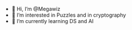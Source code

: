 - 👋 Hi, I’m @Megawiz
- 👀 I’m interested in Puzzles and in cryptography
- 🌱 I’m currently learning DS and AI 

<!---
Megawiz/Megawiz is a ✨ special ✨ repository because its `README.md` (this file) appears on your GitHub profile.
You can click the Preview link to take a look at your changes.
--->
